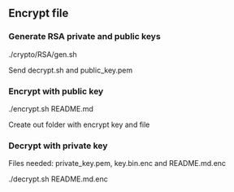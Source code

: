 ## Encrypt file

### Generate RSA private and public keys
./crypto/RSA/gen.sh

Send decrypt.sh and public_key.pem

### Encrypt with public key
./encrypt.sh README.md

Create out folder with encrypt key and file

### Decrypt with private key
Files needed: private_key.pem, key.bin.enc and README.md.enc

./decrypt.sh README.md.enc
